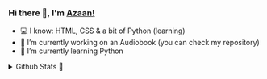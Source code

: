 ### Hi there 👋, I'm [Azaan!](http://github.com/azaanrais)

- 💻 I know: HTML, CSS & a bit of Python (learning)
- 🔭 I’m currently working on an Audiobook (you can check my repository)
- 🌱 I’m currently learning Python

<details>
  <summary>Github Stats 🚩</summary> <br>
  
  <img height="180em" src="https://github-readme-stats.vercel.app/api?username=azaanrais&show_icons=true&hide_border=true&theme=dark" /> 
  <img height="180em" src="https://github-readme-stats.vercel.app/api/top-langs/?username=azaanrais&exclude_repo=KNN-Image  Classification&show_icons=true&hide_border=true&layout=compact&langs_count=8&theme=dark"/>
</details>
